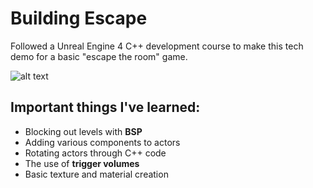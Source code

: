 # Building Escape

Followed a Unreal Engine 4 C++ development course to make this tech demo for a basic "escape the room" game.

![alt text](https://media.githubusercontent.com/media/csj9703/Building-Escape/development/Thumbnail.png?token=AF76CZXHX4BMAJHQIH62EI3BI7KYU "Thumbnail")

## Important things I've learned:
* Blocking out levels with **BSP**
* Adding various components to actors
* Rotating actors through C++ code
* The use of **trigger volumes**
* Basic texture and material creation
